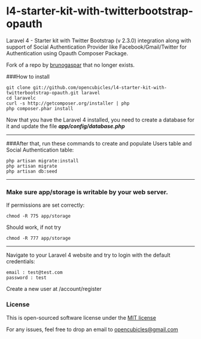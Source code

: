 l4-starter-kit-with-twitterbootstrap-opauth
===========================================

Laravel 4 - Starter kit with Twitter Bootstrap (v 2.3.0) integration along with support of Social Authentication Provider like Facebook/Gmail/Twitter for Authentication using Opauth Composer Package.

Fork of a repo by [brunogaspar](https://github.com/brunogaspar) that no longer exists.

###How to install

	git clone git://github.com/opencubicles/l4-starter-kit-with-twitterbootstrap-opauth.git laravel
	cd laravelc
	curl -s http://getcomposer.org/installer | php
	php composer.phar install
	
Now that you have the Laravel 4 installed, you need to create a database for it and update the file ***app/config/database.php***

-----

###After that, run these commands to create and populate Users table and Social Authentication table:

	php artisan migrate:install
	php artisan migrate
	php artisan db:seed

-----

### Make sure app/storage is writable by your web server.
If permissions are set correctly:

    chmod -R 775 app/storage

Should work, if not try

    chmod -R 777 app/storage

-----

Navigate to your Laravel 4 website and try to login with the default credentials:

	email : test@test.com
	password : test

Create a new user at /account/register

### License

This is open-sourced software license under the [MIT license](http://opensource.org/licenses/MIT)

For any issues, feel free to drop an email to opencubicles@gmail.com

